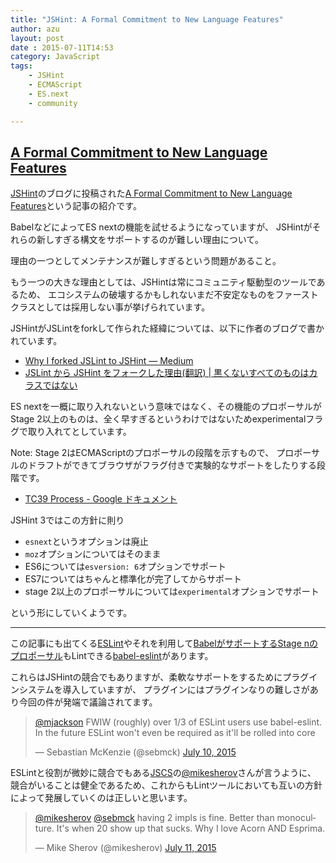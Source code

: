 ```yaml
---
title: "JSHint: A Formal Commitment to New Language Features"
author: azu
layout: post
date : 2015-07-11T14:53
category: JavaScript
tags:
    - JSHint
    - ECMAScript
    - ES.next
    - community

---
```



## [A Formal Commitment to New Language Features](http://jshint.com/blog/new-lang-features/ "A Formal Commitment to New Language Features")

[JSHint](http://jshint.com/ "JSHint, a JavaScript Code Quality Tool")のブログに投稿された[A Formal Commitment to New Language Features](http://jshint.com/blog/new-lang-features/ "A Formal Commitment to New Language Features")という記事の紹介です。

BabelなどによってES nextの機能を試せるようになっていますが、
JSHintがそれらの新しすぎる構文をサポートするのが難しい理由について。

理由の一つとしてメンテナンスが難しすぎるという問題があること。

もう一つの大きな理由としては、JSHintは常にコミュニティ駆動型のツールであるため、
エコシステムの破壊するかもしれないまだ不安定なものをファーストクラスとしては採用しない事が挙げられています。

JSHintがJSLintをforkして作られた経緯については、以下に作者のブログで書かれています。

- [Why I forked JSLint to JSHint — Medium](https://medium.com/@valueof/why-i-forked-jslint-to-jshint-73a72fd3612 "Why I forked JSLint to JSHint — Medium")
- [JSLint から JSHint をフォークした理由(翻訳) | 黒くないすべてのものはカラスではない](http://blog.node.ws/?p=1379 "JSLint から JSHint をフォークした理由(翻訳) | 黒くないすべてのものはカラスではない")

ES nextを一概に取り入れないという意味ではなく、その機能のプロポーサルがStage 2以上のものは、全く早すぎるというわけではないためexperimentalフラグで取り入れてとしています。

Note: Stage 2はECMAScriptのプロポーサルの段階を示すもので、
プロポーサルのドラフトができてブラウザがフラグ付きで実験的なサポートをしたりする段階です。

- [TC39 Process - Google ドキュメント](https://docs.google.com/document/d/1QbEE0BsO4lvl7NFTn5WXWeiEIBfaVUF7Dk0hpPpPDzU/edit?pli=1 "TC39 Process - Google ドキュメント")

JSHint 3ではこの方針に則り

- `esnext`というオプションは廃止
- `moz`オプションについてはそのまま
- ES6については`esversion: 6`オプションでサポート
- ES7についてはちゃんと標準化が完了してからサポート
- stage 2以上のプロポーサルについては`experimental`オプションでサポート

という形にしていくようです。

----

この記事にも出てくる[ESLint](https://github.com/eslint/eslint "ESLint")やそれを利用して[BabelがサポートするStage nのプロポーサル](http://babeljs.io/blog/2015/03/31/5.0.0/ "5.0.0 Released · Babel")もLintできる[babel-eslint](https://github.com/babel/babel-eslint "babel-eslint")があります。

これらはJSHintの競合でもありますが、柔軟なサポートをするためにプラグインシステムを導入していますが、
プラグインにはプラグインなりの難しさがあり今回の件が発端で議論されてます。

<blockquote class="twitter-tweet" lang="en"><p lang="en" dir="ltr"><a href="https://twitter.com/mjackson">@mjackson</a> FWIW (roughly) over 1/3 of ESLint users use babel-eslint. In the future ESLint won&#39;t even be required as it&#39;ll be rolled into core</p>&mdash; Sebastian McKenzie (@sebmck) <a href="https://twitter.com/sebmck/status/619607489252880384">July 10, 2015</a></blockquote>
<script async src="//platform.twitter.com/widgets.js" charset="utf-8"></script>

ESLintと役割が微妙に競合でもある[JSCS](https://github.com/jscs-dev/node-jscs "JSCS")の[@mikesherov](https://twitter.com/mikesherov "@mikesherov")さんが言うように、
競合がいることは健全であるため、これからもLintツールにおいても互いの方針によって発展していくのは正しいと思います。

<blockquote class="twitter-tweet" lang="en"><p lang="en" dir="ltr"><a href="https://twitter.com/mikesherov">@mikesherov</a> <a href="https://twitter.com/sebmck">@sebmck</a> having 2 impls is fine. Better than monoculture. It&#39;s when 20 show up that sucks. Why I love Acorn AND Esprima.</p>&mdash; Mike Sherov (@mikesherov) <a href="https://twitter.com/mikesherov/status/619694583476322304">July 11, 2015</a></blockquote>
<script async src="//platform.twitter.com/widgets.js" charset="utf-8"></script>
